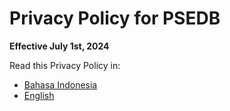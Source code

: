 # Privacy Policy for PSEDB

**Effective July 1st, 2024**

Read this Privacy Policy in:

+ [Bahasa Indonesia](/privacy/psedb/id)
+ [English](/privacy/psedb/en)
